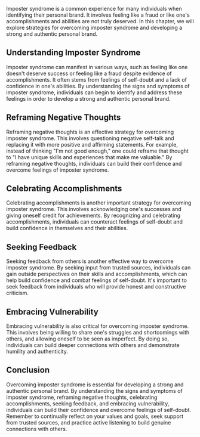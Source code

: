 
Imposter syndrome is a common experience for many individuals when identifying their personal brand. It involves feeling like a fraud or like one's accomplishments and abilities are not truly deserved. In this chapter, we will explore strategies for overcoming imposter syndrome and developing a strong and authentic personal brand.

Understanding Imposter Syndrome
-------------------------------

Imposter syndrome can manifest in various ways, such as feeling like one doesn't deserve success or feeling like a fraud despite evidence of accomplishments. It often stems from feelings of self-doubt and a lack of confidence in one's abilities. By understanding the signs and symptoms of imposter syndrome, individuals can begin to identify and address these feelings in order to develop a strong and authentic personal brand.

Reframing Negative Thoughts
---------------------------

Reframing negative thoughts is an effective strategy for overcoming imposter syndrome. This involves questioning negative self-talk and replacing it with more positive and affirming statements. For example, instead of thinking "I'm not good enough," one could reframe that thought to "I have unique skills and experiences that make me valuable." By reframing negative thoughts, individuals can build their confidence and overcome feelings of imposter syndrome.

Celebrating Accomplishments
---------------------------

Celebrating accomplishments is another important strategy for overcoming imposter syndrome. This involves acknowledging one's successes and giving oneself credit for achievements. By recognizing and celebrating accomplishments, individuals can counteract feelings of self-doubt and build confidence in themselves and their abilities.

Seeking Feedback
----------------

Seeking feedback from others is another effective way to overcome imposter syndrome. By seeking input from trusted sources, individuals can gain outside perspectives on their skills and accomplishments, which can help build confidence and combat feelings of self-doubt. It's important to seek feedback from individuals who will provide honest and constructive criticism.

Embracing Vulnerability
-----------------------

Embracing vulnerability is also critical for overcoming imposter syndrome. This involves being willing to share one's struggles and shortcomings with others, and allowing oneself to be seen as imperfect. By doing so, individuals can build deeper connections with others and demonstrate humility and authenticity.

Conclusion
----------

Overcoming imposter syndrome is essential for developing a strong and authentic personal brand. By understanding the signs and symptoms of imposter syndrome, reframing negative thoughts, celebrating accomplishments, seeking feedback, and embracing vulnerability, individuals can build their confidence and overcome feelings of self-doubt. Remember to continually reflect on your values and goals, seek support from trusted sources, and practice active listening to build genuine connections with others.
